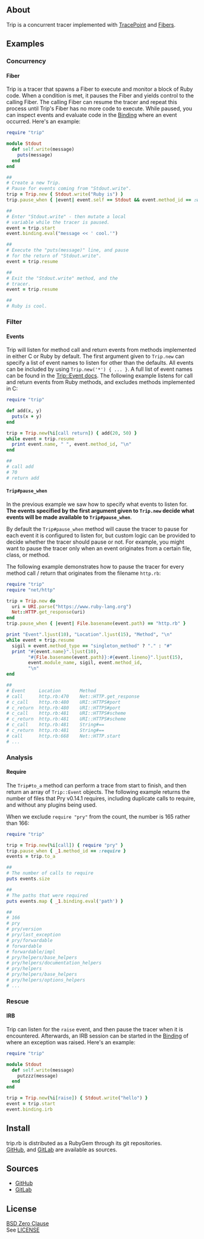 ## About

Trip is a concurrent tracer implemented with
[TracePoint](https://docs.ruby-lang.org/en/master/TracePoint.html)
and
[Fibers](https://docs.ruby-lang.org/en/master/Fiber.html).

## Examples

### Concurrency

#### Fiber

Trip is a tracer that spawns a Fiber to execute and monitor a block
of Ruby code. When a condition is met, it pauses the Fiber and yields
control to the calling Fiber. The calling Fiber can resume the tracer
and repeat this process until Trip's Fiber has no more code to execute.
While paused, you can inspect events and evaluate code in the
[Binding](https://rubydoc.info/stdlib/core/Binding)
where an event occurred. Here's an example:

```ruby
require "trip"

module Stdout
  def self.write(message)
    puts(message)
  end
end

##
# Create a new Trip.
# Pause for events coming from "Stdout.write".
trip = Trip.new { Stdout.write("Ruby is") }
trip.pause_when { |event| event.self == Stdout && event.method_id == :write }

##
# Enter "Stdout.write" - then mutate a local
# variable while the tracer is paused.
event = trip.start
event.binding.eval("message << ' cool.'")

##
# Execute the "puts(message)" line, and pause
# for the return of "Stdout.write".
event = trip.resume

##
# Exit the "Stdout.write" method, and the
# tracer.
event = trip.resume

##
# Ruby is cool.
```

### Filter

#### Events

Trip will listen for method call and return events from methods
implemented in either C or Ruby by default. The first argument given
to `Trip.new` can specify a list of event names to listen for other than
the defaults. All events can be included by using `Trip.new('*') { ... }`.
A full list of event names can be found in the
[Trip::Event docs](https://0x1eef.github.io/x/trip.rb/Trip/Event.html).
The following example listens for call and return events from Ruby methods,
and excludes methods implemented in C:

```ruby
require "trip"

def add(x, y)
  puts(x + y)
end

trip = Trip.new(%i[call return]) { add(20, 50) }
while event = trip.resume
  print event.name, " ", event.method_id, "\n"
end

##
# call add
# 70
# return add
```

#### `Trip#pause_when`

In the previous example we saw how to specify what events to listen
for. **The events specified by the first argument given to `Trip.new`
decide what events will be made available to `Trip#pause_when`**.

By default the `Trip#pause_when` method will cause the tracer to pause
for each event it is configured to listen for, but custom logic can be
provided to decide whether the tracer should pause or not. For example,
you might want to pause the tracer only when an event originates from
a certain file, class, or method.

The following example demonstrates how to pause the tracer for every
method call / return that originates from the filename `http.rb`:

```ruby
require "trip"
require "net/http"

trip = Trip.new do
  uri = URI.parse("https://www.ruby-lang.org")
  Net::HTTP.get_response(uri)
end
trip.pause_when { |event| File.basename(event.path) == "http.rb" }

print "Event".ljust(10), "Location".ljust(15), "Method", "\n"
while event = trip.resume
  sigil = event.method_type == "singleton_method" ? "." : "#"
  print "#{event.name}".ljust(10),
        "#{File.basename(event.path)}:#{event.lineno}".ljust(15),
        event.module_name, sigil, event.method_id,
        "\n"
end

##
# Event     Location       Method
# call      http.rb:470    Net::HTTP.get_response
# c_call    http.rb:480    URI::HTTPS#port
# c_return  http.rb:480    URI::HTTPS#port
# c_call    http.rb:481    URI::HTTPS#scheme
# c_return  http.rb:481    URI::HTTPS#scheme
# c_call    http.rb:481    String#==
# c_return  http.rb:481    String#==
# call      http.rb:668    Net::HTTP.start
# ...
```

### Analysis

#### Require

The `Trip#to_a` method can perform a trace from start to finish,
and then return an array of `Trip::Event` objects. The following
example returns the number of files that Pry v0.14.1 requires,
including duplicate calls to require, and without any plugins
being used.

When we exclude `require "pry"` from the count, the number is 165
rather than 166:

```ruby
require "trip"

trip = Trip.new(%i[call]) { require "pry" }
trip.pause_when { _1.method_id == :require }
events = trip.to_a

##
# The number of calls to require
puts events.size

##
# The paths that were required
puts events.map { _1.binding.eval('path') }

##
# 166
# pry
# pry/version
# pry/last_exception
# pry/forwardable
# forwardable
# forwardable/impl
# pry/helpers/base_helpers
# pry/helpers/documentation_helpers
# pry/helpers
# pry/helpers/base_helpers
# pry/helpers/options_helpers
# ...
```

### Rescue

#### IRB

Trip can listen for the `raise` event, and then pause the tracer when
it is encountered. Afterwards, an IRB session can be started in the
[Binding](https://rubydoc.info/stdlib/core/Binding)
of where an exception was raised. Here's an example:

```ruby
require "trip"

module Stdout
  def self.write(message)
    putzzz(message)
  end
end

trip = Trip.new(%i[raise]) { Stdout.write("hello") }
event = trip.start
event.binding.irb
```

## Install

trip.rb is distributed as a RubyGem through its git repositories. <br>
[GitHub](https://github.com/0x1eef/trip.rb),
and
[GitLab](https://gitlab.com/0x1eef/trip.rb)
are available as sources.

## Sources

* [GitHub](https://github.com/0x1eef/trip.rb#readme)
* [GitLab](https://gitlab.com/0x1eef/trip.rb#about)

## License

[BSD Zero Clause](https://choosealicense.com/licenses/0bsd/)
<br>
See [LICENSE](./LICENSE)
